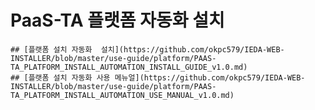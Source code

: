 # PaaS-TA 플랫폼 자동화 설치
    ## [플랫폼 설치 자동화  설치](https://github.com/okpc579/IEDA-WEB-INSTALLER/blob/master/use-guide/platform/PAAS-TA_PLATFORM_INSTALL_AUTOMATION_INSTALL_GUIDE_v1.0.md)
    ## [플랫폼 설치 자동화 사용 메뉴얼](https://github.com/okpc579/IEDA-WEB-INSTALLER/blob/master/use-guide/platform/PAAS-TA_PLATFORM_INSTALL_AUTOMATION_USE_MANUAL_v1.0.md)
